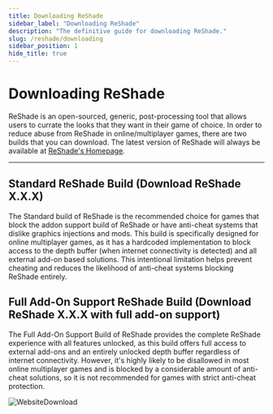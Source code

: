 ```yaml
---
title: Downloading ReShade
sidebar_label: "Downloading ReShade"
description: "The definitive guide for downloading ReShade."
slug: /reshade/downloading
sidebar_position: 1
hide_title: true
---
```


# Downloading ReShade

ReShade is an open-sourced, generic, post-processing tool that allows users to currate the looks that they want in their game of choice. In order to reduce abuse from ReShade in online/multiplayer games, there are two builds that you can download. The latest version of ReShade will always be available at [ReShade's Homepage](https://reshade.me/#download).

---

## Standard ReShade Build (Download ReShade X.X.X)

The Standard build of ReShade is the recommended choice for games that block the addon support build of ReShade or have anti-cheat systems that dislike graphics injections and mods. This build is specifically designed for online multiplayer games, as it has a hardcoded implementation to block access to the depth buffer (when internet connectivity is detected) and all external add-on based solutions. This intentional limitation helps prevent cheating and reduces the likelihood of anti-cheat systems blocking ReShade entirely.

## Full Add-On Support ReShade Build (Download ReShade X.X.X with full add-on support)

The Full Add-On Support Build of ReShade provides the complete ReShade experience with all features unlocked, as this build offers full access to external add-ons and an entirely unlocked depth buffer regardless of internet connectivity. However, it's highly likely to be disallowed in most online multiplayer games and is blocked by a considerable amount of anti-cheat solutions, so it is not recommended for games with strict anti-cheat protection.

![WebsiteDownload](https://assets.martysmods.com/reshade/download/WebsiteDownload.webp)